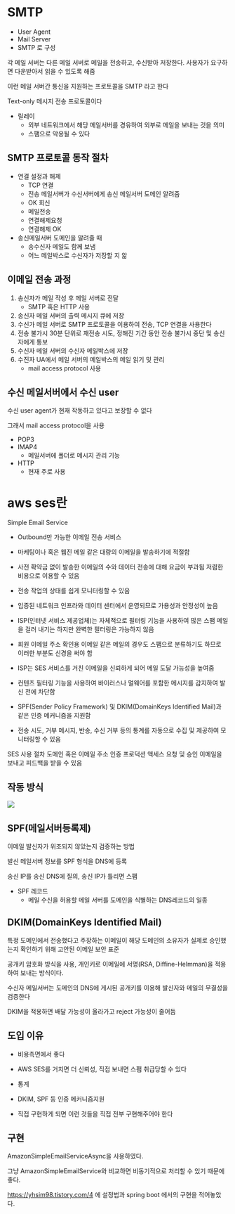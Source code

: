 # SMTP
* User Agent
* Mail Server
* SMTP 로 구성

각 메일 서버는 다른 메일 서버로 메일을 전송하고, 수신받아 저장한다. 사용자가 요구하면 다운받아서 읽을 수 있도록 해줌

이런 메일 서버간 통신을 지원하는 프로토콜을 SMTP 라고 한다

Text-only 메시지 전송 프로토콜이다

* 릴레이
    * 외부 네트워크에서 해당 메일서버를 경유하여 외부로 메일을 보내는 것을 의미
    * 스팸으로 악용될 수 있다

## SMTP 프로토콜 동작 절차
* 연결 설정과 해제
    * TCP 연결
    * 전송 메일서버가 수신서버에게 송신 메일서버 도메인 알려줌
    * OK 회신
    * 메일전송
    * 연결해제요청
    * 연결해제 OK
* 송신메일서버 도메인을 알려줄 때
    * 송수신자 메일도 함께 보냄
    * 어느 메일박스로 수신자가 저장할 지 앎


## 이메일 전송 과정
1. 송신자가 메일 작성 후 메일 서버로 전달
    * SMTP 혹은 HTTP 사용
2. 송신자 메일 서버의 출력 메시지 큐에 저장
3. 수신가 메일 서버로 SMTP 프로토콜을 이용하여 전송, TCP 연결을 사용한다
4. 전송 불가시 30분 단위로 재전송 시도, 정해진 기간 동안 전송 불가시 중단 및 송신자에게 통보
5. 수신자 메일 서버의 수신자 메일박스에 저장
6. 수진자 UA에서 메일 서버의 메일박스의 메일 읽기 및 관리
    * mail access protocol 사용

## 수신 메일서버에서 수신 user
수신 user agent가 현재 작동하고 있다고 보장할 수 없다

그래서 mail access protocol을 사용

* POP3
* IMAP4
    * 메일서버에 폴더로 메시지 관리 기능
* HTTP
    * 현재 주로 사용

# aws ses란
Simple Email Service
 
* Outbound만 가능한 이메일 전송 서비스
 
* 마케팅이나 혹은 웹진 메일 같은 대량의 이메일을 발송하기에 적절함

* 사전 확약금 없이 발송한 이메일의 수와 데이터 전송에 대해 요금이 부과됨
저렴한 비용으로 이용할 수 있음

* 전송 작업의 상태를 쉽게 모니터링할 수 있음

* 입증된 네트워크 인프라와 데이터 센터에서 운영되므로 가용성과 안정성이 높음

* ISP(인터넷 서비스 제공업체)는 자체적으로 필터링 기능을 사용하여 많은 스팸 메일을 걸러 내기는 하지만 완벽한 필터링은 가능하지 않음

* 회원 이메일 주소 확인용 이메일 같은 메일의 경우도 스팸으로 분류하기도 하므로 이러한 부분도 신경을 써야 함

* ISP는 SES 서비스를 거친 이메일을 신뢰하게 되어 메일 도달 가능성을 높여줌

* 컨텐츠 필터링 기능을 사용하여 바이러스나 멀웨어를 포함한 메시지를 감지하여 발신 전에 차단함

* SPF(Sender Policy Framework) 및 DKIM(DomainKeys Identified Mail)과 같은 인증 메커니즘을 지원함

* 전송 시도, 거부 메시지, 반송, 수신 거부 등의 통계를 자동으로 수집 및 제공하여 모니터링할 수 있음

SES 사용 절차
도메인 혹은 이메일 주소 인증
프로덕션 액세스 요청 및 승인
이메일을 보내고 피드백을 받을 수 있음


## 작동 방식
![](https://docs.aws.amazon.com/ko_kr/ses/latest/dg/images/arch_overview-diagram.png)

## SPF(메일서버등록제)
이메일 발신자가 위조되지 않았는지 검증하는 방법

발신 메일서버 정보를 SPF 형식을 DNS에 등록

송신 IP를 송신 DNS에 질의, 송신 IP가 틀리면 스팸

* SPF 레코드
    * 메일 수신을 허용할 메일 서버를 도메인을 식별하는 DNS레코드의 일종

## DKIM(DomainKeys Identified Mail)
특정 도메인에서 전송했다고 주장하는 이메일이 해당 도메인의 소유자가 실제로 승인했는지 확인하기 위해 고안된 이메일 보안 표준

공개키 암호화 방식을 사용, 개인키로 이메일에 서명(RSA, Diffine-Helmman)을 적용하여 보내는 방식이다.

수신자 메일서버는 도메인의 DNS에 게시된 공개키를 이용해 발신자와 메일의 무결성을 검증한다

DKIM을 적용하면 배달 가능성이 올라가고 reject 가능성이 줄어듬

## 도입 이유
* 비용측면에서 좋다
* AWS SES를 거치면 더 신뢰성, 직접 보내면 스팸 취급당할 수 있다
* 통계
* DKIM, SPF 등 인증 메커니즘지원

* 직접 구현하게 되면 이런 것들을 직접 전부 구현해주어야 한다


## 구현
AmazonSimpleEmailServiceAsync을 사용하였다.

그냥 AmazonSimpleEmailService와 비교하면 비동기적으로 처리할 수 있기 때문에 좋다.




https://yhsim98.tistory.com/4
에 설정법과 spring boot 에서의 구현을 적어놓았다.